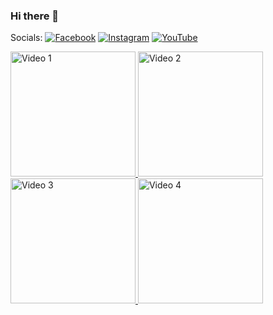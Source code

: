 ### Hi there 👋

Socials:
[![Facebook](https://img.shields.io/badge/Facebook-1877F2?style=for-the-badge&logo=facebook&logoColor=white)](https://www.facebook.com/El.astrofisicio/)
[![Instagram](https://img.shields.io/badge/-Instagram-E4405F?style=flat&logo=Instagram&logoColor=white)](https://www.instagram.com/arnab.z/)
[![YouTube](https://img.shields.io/badge/-YouTube-FF0000?style=flat&logo=YouTube&logoColor=white)](https://www.youtube.com/channel/UCAtpUSPlXD3ckCHRKMmyhSw)



 

<p float="left">
  <a href="https://www.youtube.com/watch?v=TLTP0T7CQCU" target="_blank" rel="noopener noreferrer">
    <img src="https://img.youtube.com/vi/TLTP0T7CQCU/0.jpg" alt="Video 1" width="200" />
  </a>
  <a href="https://www.youtube.com/watch?v=_PwMN6EQwX0" target="_blank" rel="noopener noreferrer">
    <img src="https://img.youtube.com/vi/_PwMN6EQwX0/0.jpg" alt="Video 2" width="200" />
  </a>
  <a href="https://www.youtube.com/watch?v=WPdw0SrzncA" target="_blank" rel="noopener noreferrer">
    <img src="https://img.youtube.com/vi/WPdw0SrzncA/0.jpg" alt="Video 3" width="200" />
  </a>
  <a href="https://www.youtube.com/watch?v=mFQ3ONXcxBs" target="_blank" rel="noopener noreferrer">
    <img src="https://img.youtube.com/vi/mFQ3ONXcxBs/0.jpg" alt="Video 4" width="200" />
  </a>
</p>

<!--
**Arnab-Chowdhury/Arnab-Chowdhury** is a ✨ _special_ ✨ repository because its `README.md` (this file) appears on your GitHub profile.

Here are some ideas to get you started:

- 🔭 I’m currently working on ...
- 🌱 I’m currently learning ...
- 👯 I’m looking to collaborate on ...
- 🤔 I’m looking for help with ...
- 💬 Ask me about ...
- 📫 How to reach me: ...
- 😄 Pronouns: ...
- ⚡ Fun fact: ...
-->
